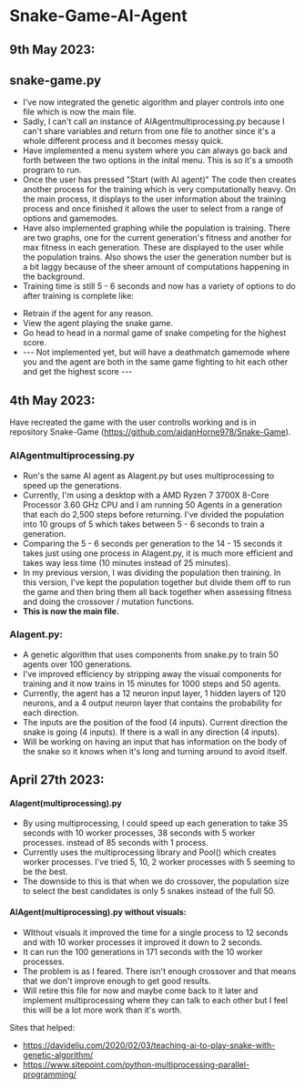# Snake-Game-AI-Agent

## 9th May 2023:

## snake-game.py
 - I've now integrated the genetic algorithm and player controls into one file which is now the main file.
 - Sadly, I can't call an instance of AIAgentmultiprocessing.py because I can't share variables and return from one file to another since it's a whole different process and it becomes messy quick.
 - Have implemented a menu system where you can always go back and forth between the two options in the inital menu. This is so it's a smooth program to run.
 - Once the user has pressed "Start (with AI agent)" The code then creates another process for the training which is very computationally heavy. On the main process, it displays to the user information about the training process and once finished it allows the user to select from a range of options and gamemodes.
 - Have also implemented graphing while the population is training. There are two graphs, one for the current generation's fitness and another for max fitness in each generation. These are displayed to the user while the population trains. Also shows the user the generation number but is a bit laggy because of the sheer amount of computations happening in the background.
 - Training time is still 5 - 6 seconds and now has a variety of options to do after training is complete like:
 * Retrain if the agent for any reason.
 * View the agent playing the snake game.
 * Go head to head in a normal game of snake competing for the highest score.
 * --- Not implemented yet, but will have a deathmatch gamemode where you and the agent are both in the same game fighting to hit each other and get the highest score ---

## 4th May 2023:

Have recreated the game with the user controlls working and is in repository Snake-Game (https://github.com/aidanHorne978/Snake-Game).
      
### AIAgentmultiprocessing.py
 - Run's the same AI agent as AIagent.py but uses multiprocessing to speed up the generations.
 - Currently, I'm using a desktop with a AMD Ryzen 7 3700X 8-Core Processor 3.60 GHz CPU and I am running 50 Agents in a generation that each do 2,500 steps before returning. I've divided the population into 10 groups  of 5 which takes between 5 - 6 seconds to train a generation.
 - Comparing the 5 - 6 seconds per generation to the 14 - 15 seconds it takes just using one process in AIagent.py, it is much more efficient and takes way less time (10 minutes instead of 25 minutes).
 - In my previous version, I was dividing the population then training. In this version, I've kept the population together but divide them off to run the game and then bring them all back together when assessing fitness and doing the crossover / mutation functions.
 - **This is now the main file.**

### AIagent.py:
 - A genetic algorithm that uses components from snake.py to train 50 agents over 100 generations. 
 - I've improved efficiency by stripping away the visual components for training and it now trains in 15 minutes for 1000 steps and 50 agents.
 - Currently, the agent has a 12 neuron input layer, 1 hidden layers of 120 neurons, and a 4 output neuron layer that contains the probability for each direction.
 - The inputs are the position of the food (4 inputs). Current direction the snake is going (4 inputs). If there is a wall in any direction (4 inputs).
 - Will be working on having an input that has information on the body of the snake so it knows when it's long and turning around to avoid itself.

      
## April 27th 2023:

#### AIagent(multiprocessing).py
 - By using multiprocessing, I could speed up each generation to take 35 seconds with 10 worker processes, 38 seconds with 5 worker processes. instead of 85 seconds with 1 process.
 - Currently uses the multiprocessing library and Pool() which creates worker processes. I've tried 5, 10, 2 worker processes with 5 seeming to be the best.
 - The downside to this is that when we do crossover, the population size to select the best candidates is only 5 snakes instead of the full 50.

#### AIAgent(multiprocessing).py without visuals:
 - WIthout visuals it improved the time for a single process to 12 seconds and with 10 worker processes it improved it down to 2 seconds.
 - It can run the 100 generations in 171 seconds with the 10 worker processes.
 - The problem is as I feared. There isn't enough crossover and that means that we don't improve enough to get good results.
 - Will retire this file for now and maybe come back to it later and implement multiprocessing where they can talk to each other but I feel this will be a lot more work than it's worth.

Sites that helped:
 - https://davideliu.com/2020/02/03/teaching-ai-to-play-snake-with-genetic-algorithm/
 - https://www.sitepoint.com/python-multiprocessing-parallel-programming/

